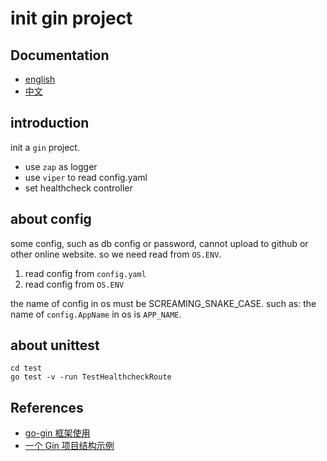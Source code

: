 # init gin project

## Documentation

- [english](./readme.md)
- [中文](./readme_zh.md)

## introduction

init a `gin` project.

- use `zap` as logger
- use `viper` to read config.yaml
- set healthcheck controller

## about config

some config, such as db config or password, cannot upload to github or other online website. so we need read from `OS.ENV`.

1. read config from `config.yaml`
2. read config from `OS.ENV`

the name of config in os must be SCREAMING_SNAKE_CASE. such as: the name of `config.AppName` in os is `APP_NAME`.

## about unittest

```shell
cd test
go test -v -run TestHealthcheckRoute
```

## References

- [go-gin 框架使用](https://juejin.im/post/5bfbbaa5e51d45315070d435)
- [一个 Gin 项目结构示例](https://www.jianshu.com/p/92919004293d)
